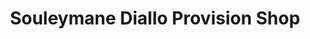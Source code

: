 ---
title: "Souleymane Diallo Provision Shop"
url: /monrovia/souleymane-diallo-provision-shop/
shop: convenience
---